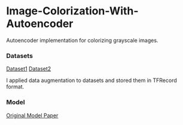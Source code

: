 # Image-Colorization-With-Autoencoder
Autoencoder implementation for colorizing grayscale images.


### Datasets
[Dataset1](https://www.kaggle.com/datasets/matthewjansen/unsplash-lite-5k-colorization)
[Dataset2](https://www.kaggle.com/datasets/aayush9753/image-colorization-dataset)

I applied data augmentation to datasets and stored them in TFRecord format.

### Model

[Original Model Paper](https://arxiv.org/pdf/1712.03400.pdf)
